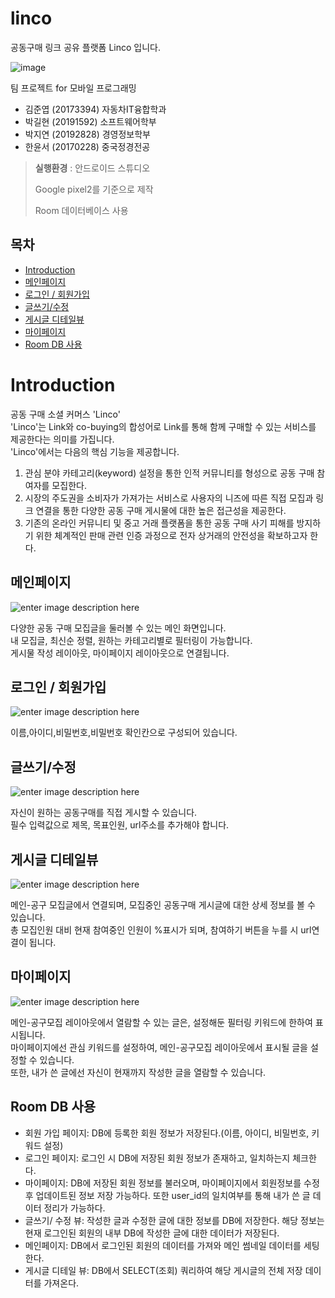 # linco
공동구매 링크 공유 플랫폼 Linco 입니다.

![image](https://user-images.githubusercontent.com/56578913/140436467-5088aeab-d774-4e69-bc89-c8bd6a28d934.png)

팀 프로젝트 for 모바일 프로그래밍 <br />
- 김준엽 (20173394) 자동차IT융합학과 <br />
- 박길현 (20191592) 소프트웨어학부<br />
- 박지연 (20192828) 경영정보학부 <br />
- 한윤서 (20170228) 중국정경전공 <br />

> **실행환경** : 안드로이드 스튜디오
> 
> Google pixel2를 기준으로 제작
> 
> Room 데이터베이스 사용

## 목차
- [Introduction](#Introduction)
- [메인페이지](#메인페이지)
- [로그인 / 회원가입](#로그인-/-회원가입)
- [글쓰기/수정](#글쓰기/수정)
- [게시글 디테일뷰](#게시글-디테일뷰)
- [마이페이지](#마이페이지)
- [Room DB 사용](#Room-DB-사용)



# Introduction

공동 구매 소셜 커머스 'Linco'<br />
'Linco'는 Link와 co-buying의 합성어로 Link를 통해 함께 구매할 수 있는 서비스를 제공한다는 의미를 가집니다. <br />
'Linco'에서는 다음의 핵심 기능을 제공합니다. 
1. 관심 분야 카테고리(keyword) 설정을 통한 인적 커뮤니티를 형성으로 공동 구매 참여자를 모집한다.
2. 시장의 주도권을 소비자가 가져가는 서비스로 사용자의 니즈에 따른 직접 모집과 링크 연결을 통한 다양한 공동 구매 게시물에 대한 높은 접근성을 제공한다.
3. 기존의 온라인 커뮤니티 및 중고 거래 플랫폼을 통한 공동 구매 사기 피해를 방지하기 위한 체계적인 판매 관련 인증 과정으로 전자 상거래의 안전성을 확보하고자 한다.

## 메인페이지
![enter image description here](https://user-images.githubusercontent.com/81306023/143730466-4ce6c65f-0e07-4f5a-9ab9-3ee580a9fe2a.png)

다양한 공동 구매 모집글을 둘러볼 수 있는 메인 화면입니다.<br />
내 모집글, 최신순 정렬, 원하는 카테고리별로 필터링이 가능합니다.<br />
게시물 작성 레이아웃, 마이페이지 레이아웃으로 연결됩니다.


## 로그인 / 회원가입
![enter image description here](https://user-images.githubusercontent.com/81306023/143730467-20a7c4ee-7810-436e-bc5a-1bba2ab1a41b.png)

이름,아이디,비밀번호,비밀번호 확인칸으로 구성되어 있습니다.




## 글쓰기/수정
![enter image description here](https://user-images.githubusercontent.com/81306023/143730461-2b3d85c8-0836-43ac-b26c-969fa8bbbe10.png)

자신이 원하는 공동구매를 직접 게시할 수 있습니다.<br /> 필수 입력값으로 제목, 목표인원, url주소를 추가해야 합니다.

## 게시글 디테일뷰
![enter image description here](https://user-images.githubusercontent.com/81306023/143730460-49b28bae-ea0d-4a21-93cb-ec075f7da270.png)

메인-공구 모집글에서 연결되며, 모집중인 공동구매 게시글에 대한 상세 정보를 볼 수 있습니다. <br />
총 모집인원 대비 현재 참여중인 인원이 %표시가 되며, 참여하기 버튼을 누를 시 url연결이 됩니다. 

## 마이페이지
![enter image description here](https://user-images.githubusercontent.com/81306023/143730464-6096977e-f23b-4464-abdb-befef858ccb9.png)

메인-공구모집 레이아웃에서 열람할 수 있는 글은, 설정해둔 필터링 키워드에 한하여 표시됩니다. <br />
마이페이지에선 관심 키워드를 설정하여, 메인-공구모집 레이아웃에서 표시될 글을 설정할 수 있습니다.<br />또한, 내가 쓴 글에선 자신이 현재까지 작성한 글을 열람할 수 있습니다.

## Room DB 사용
- 회원 가입 페이지: DB에 등록한 회원 정보가 저장된다.(이름, 아이디, 비밀번호, 키워드 설정)
- 로그인 페이지: 로그인 시 DB에 저장된 회원 정보가 존재하고, 일치하는지 체크한다.
- 마이페이지: DB에 저장된 회원 정보를 불러오며, 마이페이지에서 회원정보를 수정 후 업데이트된 정보 저장 가능하다. 또한 user_id의 일치여부를 통해 내가 쓴 글 데이터 정리가 가능하다.
- 글쓰기/ 수정 뷰: 작성한 글과 수정한 글에 대한 정보를 DB에 저장한다. 해당 정보는 현재 로그인된 회원의 내부 DB에 작성한 글에 대한 데이터가 저장된다.
- 메인페이지: DB에서 로그인된 회원의 데이터를 가져와 메인 썸네일 데이터를 세팅한다. 
- 게시글 디테일 뷰: DB에서 SELECT(조회) 쿼리하여 해당 게시글의 전체 저장 데이터를 가져온다.     
